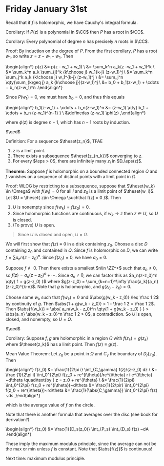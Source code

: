 # Friday January 31st

Recall that if $f$ is holomorphic, we have Cauchy's integral formula.

Corollary:
If $P(z)$ is a polynomial in $\CC$ then $P$ has a root in $\CC$.

Corollary:
Every polynomial of degree $n$ has precisely $n$ roots in $\CC$.

Proof:
By induction on the degree of $P$.
From the first corollary, $P$ has a root $w_1$, so write $z = z-w_1 + w_1$.
Then

\begin{align*}
p(z) 
&= p(z - w_1 + w_1) \\
&= \sum_k^n a_k(z -w_1 + w_1)^k \\
&= \sum_k^n a_k \sum_{j}^k {k\choose j} w_1{k-j} (z-w_1)^j \\
&= \sum_k^n \sum_j^k a_k {k\choose j} w_1^{k-j} (z-w_1)^j \\
&= \sum_j^n \qty{\sum_{k\geq j} a_k {k\choose j}}(z-w_1)^j \\
&= b_0 + b_1(z-w_1) + \cdots + b_n(z-w_1)^n 
.\end{align*}

Since $P(w_1) = 0$, we must have $b_0 = 0$, and thus this equals

\begin{align*}
b_1(z-w_1) + \cdots + b_n(z-w_1)^n 
&= (z-w_1) \qty{ b_1 + \cdots + b_n (z-w_1)^{n-1}  } \\
&\definedas  (z-w_1) \phi(z)
,\end{align*}

where $\phi(z)$ is degree $n-1$, which has $n-1$ roots by induction.

$\qed$

Definition:
For a sequence $\theset{z_n}$, TFAE

1. $z$ is a limit point.
2. There exists a subsequence $\theset{z_{n_k}}$ converging to $z$.
3. For every $\eps > 0$, there are infinitely many $z_i$ in $D_\eps(z)$. 

**Theorem:**
Suppose $f$ is holomorphic on a bounded connected region $\Omega$ and $f$ vanishes on a sequence of distinct points with a limit point in $\Omega$.

Proof:
WLOG by restricting to a subsequence, suppose that $\theset{w_k} \in \Omega$ with $f(w_i) = 0$ for all $i$ and $z_0$ is a limit point of $\theset{w_i}$.
Let $U = \theset{ z\in \Omega \suchthat f(z) = 0 }$.
Then

1. $U$ is nonempty since $f(w_k) = f(z_0) = 0$.
2. Since holomorphic functions are continuous, if $w_k \to z$ then $z\in U$, so $U$ is closed. 
3. (To prove) $U$ is open.

> Since $U$ is closed and open, $U = \Omega$.

We will first show that $f(z) \equiv 0$ in a disk containing $z_0$.
Choose a disc $D$ containing $z_0$ and contained in $\Omega$.
Since $f$ is holomorphic on $D$, we can write $f = \sum a_nn (z-z_0)^n$.
Since $f(z_0) = 0$, we have $a_0 = 0$.

Suppose $f\not\equiv 0$.
Then there exists a smallest $n\in \ZZ^+$ such that $a_n \neq 0$, so $f(z) = a_n(z-z_0)^n + \cdots$.
Since $a_n \neq 0$, we can factor this as $a_n(z-z_0)^n \qty{ 1 + g(z-z_0)  }$ where $g(z-z_0) = \sum_{k=n+1}^\infty \frac{a_k}{a_n} (z-z_0)^{k-n}$.
Note that $g$ is holomorphic, and $g(z_0 - z_0) = 0$.

Choose some $w_k$ such that $f(w_k) = 0$ and $\abs{g(w_k - z_0)} \leq \frac 1 2$ by continuity of $g$.
Then $\abs{1 + g(w_k - z_0)} > 1 - \frac 1 2 = \frac 1 2$.
Then $\abs{f(w_k)} = \abs{ a_n(w_k - z_0)^n \qty{1 + g(w_k - z_0)  }  } > \abs{a_n} \abs{w_k - z_0}^n \frac 1 2 > 0$, a contradiction.
So $U$ is open, closed, and nonempty, so $U = \Omega$.

$\qed$

Corollary:
Suppose $f, g$ are holomorphic in a region $\Omega$ with $f(z_k) = g(z_k)$ where $\theset{z_k}$ has a limit point.
Then $f(z) \equiv g(z)$.

Mean Value Theorem:
Let $z_0$ be a point in $\Omega$ and $C_\gamma$  the boundary of $D_r(z_0)$. 
Then

\begin{align*}
f(z_0)
&= \frac{1}{2\pi i} \int_{C_\gamma} f(z)/(z-z_0) dz \\
&= \frac {1}{2\pi i} \int_0^{2\pi} f(z_0 + re^{i\theta})/re^{i\theta} r i e^{i\theta} ~d\theta \quad\text{by } z = z_0 + re^{i\theta} \\
&= \frac{1}{2\pi} \int_0^{2\pi} f(z_0 + re^{i\theta})~d\theta
&= \frac{1}{2\pir} \int_0^{2\pi} f(z_0 + re^{i\theta})~rd\theta
&= \frac{1}{\abs{C_\gamma}} \int_0^{2\pi} f(z) ~ds
,\end{align*}

which is the average value of $f$ on the circle.

Note that there is another formula that averages over the disc (see book for derivation?)

\begin{align*}
f(z_0) &= \frac{1}{D_s(z_0)}  \int_{P_s} \int_{D_s} f(z) ~dA
.\end{align*}

These imply the maximum modulus principle, since the average can not be the max or min unless $f$ is constant.
Note that $\abs{f(z)}$ is continuous!

Next time: maximum modulus principle.
